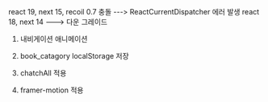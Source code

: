 react 19, next 15, recoil 0.7 충돌  --->   ReactCurrentDispatcher 에러 발생
react 18, next 14  --->   다운 그레이드

1. 내비게이션 애니메이션
   
2. book_catagory localStorage 저장
   
3. chatchAll 적용
   
4. framer-motion 적용
